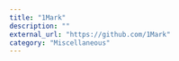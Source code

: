 ```yaml
---
title: "1Mark"
description: ""
external_url: "https://github.com/1Mark"
category: "Miscellaneous"
---
```


